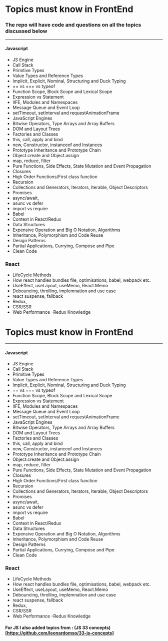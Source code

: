 # Topics must know in FrontEnd

### The repo will have code and questions on all the topics discussed below

---

#### Javascript

- JS Engine
- Call Stack
- Primitive Types
- Value Types and Reference Types
- Implicit, Explicit, Nominal, Structuring and Duck Typing
- == vs === vs typeof
- Function Scope, Block Scope and Lexical Scope
- Expression vs Statement
- IIFE, Modules and Namespaces
- Message Queue and Event Loop
- setTimeout, setInterval and requestAnimationFrame
- JavaScript Engines
- Bitwise Operators, Type Arrays and Array Buffers
- DOM and Layout Trees
- Factories and Classes
- this, call, apply and bind
- new, Constructor, instanceof and Instances
- Prototype Inheritance and Prototype Chain
- Object.create and Object.assign
- map, reduce, filter
- Pure Functions, Side Effects, State Mutation and Event Propagation
- Closures
- High Order Functions/First class function
- Recursion
- Collections and Generators, Iterators, Iterable, Object Descriptors
- Promises
- async/await,
- asunc vs defer
- import vs require
- Babel
- Context in React/Redux
- Data Structures
- Expensive Operation and Big O Notation, Algorithms
- Inheritance, Polymorphism and Code Reuse
- Design Patterns
- Partial Applications, Currying, Compose and Pipe
- Clean Code

### React

- LifeCycle Methods
- How react handles bundles file, optimisations, babel, webpack etc.
- UseEffect, useLayout, useMemo, React.Memo
- Debouncing, throlling, implemnation and use case
- react suspense, fallback
- Redux,
- CSR/SSR
- Web Performance
  -Redux Knowledge

# Topics must know in FrontEnd

---

#### Javascript

- JS Engine
- Call Stack
- Primitive Types
- Value Types and Reference Types
- Implicit, Explicit, Nominal, Structuring and Duck Typing
- == vs === vs typeof
- Function Scope, Block Scope and Lexical Scope
- Expression vs Statement
- IIFE, Modules and Namespaces
- Message Queue and Event Loop
- setTimeout, setInterval and requestAnimationFrame
- JavaScript Engines
- Bitwise Operators, Type Arrays and Array Buffers
- DOM and Layout Trees
- Factories and Classes
- this, call, apply and bind
- new, Constructor, instanceof and Instances
- Prototype Inheritance and Prototype Chain
- Object.create and Object.assign
- map, reduce, filter
- Pure Functions, Side Effects, State Mutation and Event Propagation
- Closures
- High Order Functions/First class function
- Recursion
- Collections and Generators, Iterators, Iterable, Object Descriptors
- Promises
- async/await,
- asunc vs defer
- import vs require
- Babel
- Context in React/Redux
- Data Structures
- Expensive Operation and Big O Notation, Algorithms
- Inheritance, Polymorphism and Code Reuse
- Design Patterns
- Partial Applications, Currying, Compose and Pipe
- Clean Code

### React

- LifeCycle Methods
- How react handles bundles file, optimisations, babel, webpack etc.
- UseEffect, useLayout, useMemo, React.Memo
- Debouncing, throlling, implemnation and use case
- react suspense, fallback
- Redux,
- CSR/SSR
- Web Performance
  -Redux Knowledge

#### For JS I also added topics from : (JS 33 concepts)[https://github.com/leonardomso/33-js-concepts]

